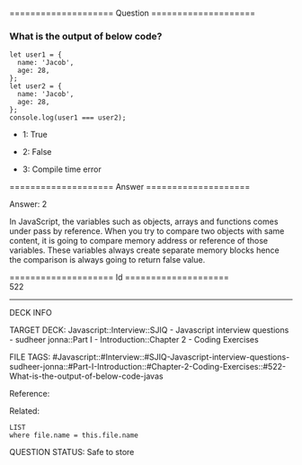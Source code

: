 ==================== Question ====================  

### What is the output of below code?

<!-- codeblock-start -->
<pre><code class="hljs language-javascript"><span class="hljs-keyword">let</span> user1 = {
  <span class="hljs-attr">name</span>: <span class="hljs-string">'Jacob'</span>,
  <span class="hljs-attr">age</span>: <span class="hljs-number">28</span>,
};
<span class="hljs-keyword">let</span> user2 = {
  <span class="hljs-attr">name</span>: <span class="hljs-string">'Jacob'</span>,
  <span class="hljs-attr">age</span>: <span class="hljs-number">28</span>,
};
<span class="hljs-variable language_">console</span>.<span class="hljs-title function_">log</span>(user1 === user2);
</code></pre>
<!-- codeblock-end -->

- 1: True

- 2: False

- 3: Compile time error  

==================== Answer ====================  

Answer: 2

In JavaScript, the variables such as objects, arrays and functions comes under pass by reference. When you try to compare two objects with same content, it is going to compare memory address or reference of those variables. These variables always create separate memory blocks hence the comparison is always going to return false value.

==================== Id ====================  
522

---

DECK INFO

TARGET DECK: Javascript::Interview::SJIQ - Javascript interview questions - sudheer jonna::Part I - Introduction::Chapter 2 - Coding Exercises

FILE TAGS: #Javascript::#Interview::#SJIQ-Javascript-interview-questions-sudheer-jonna::#Part-I-Introduction::#Chapter-2-Coding-Exercises::#522-What-is-the-output-of-below-code-javas

Reference:

Related:

```dataview
LIST
where file.name = this.file.name
```

QUESTION STATUS: Safe to store
